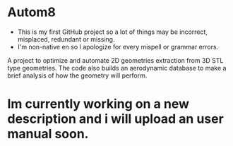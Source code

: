 # Autom8

- This is my first GitHub project so a lot of things may be incorrect, misplaced, redundant or missing.
- I'm non-native en so I apologize for every mispell or grammar errors.

A project to optimize and automate 2D geometries extraction from 3D STL type geometries.
The code also builds an aerodynamic database to make a brief analysis of how the geometry will perform.

# Im currently working on a new description and i will upload an user manual soon.
